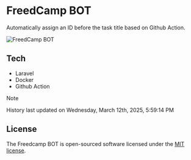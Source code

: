 # FreedCamp BOT

Automatically assign an ID before the task title based on Github Action.

![FreedCamp BOT](https://repository-images.githubusercontent.com/737932867/7d34798b-2680-471c-b089-a78a718d3d6a)

## Tech

- Laravel
- Docker
- Github Action

> [!NOTE]  
> History last updated on Wednesday, March 12th, 2025, 5:59:14 PM

## License

The Freedcamp BOT is open-sourced software licensed under the [MIT license](https://opensource.org/licenses/MIT).
